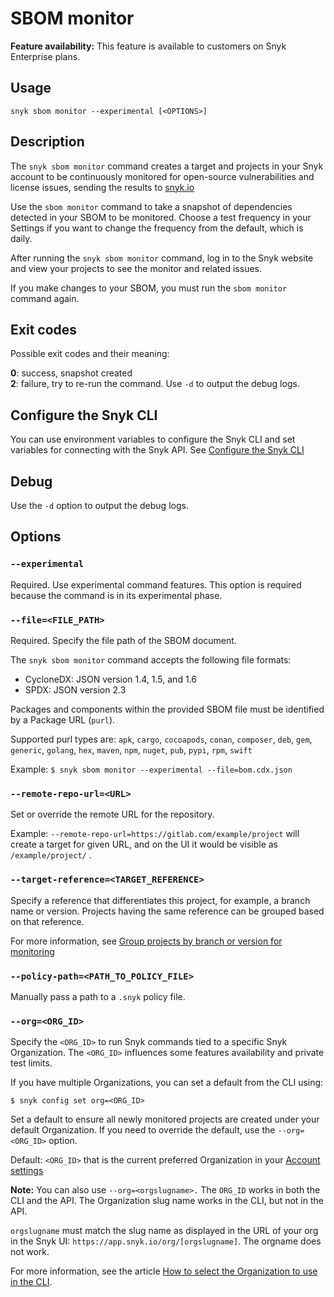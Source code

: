 # SBOM monitor

**Feature availability:** This feature is available to customers on Snyk Enterprise plans.

## Usage

`snyk sbom monitor --experimental [<OPTIONS>]`

## Description

The `snyk sbom monitor` command creates a target and projects in your Snyk account to be continuously monitored for open-source vulnerabilities and license issues, sending the results to [snyk.io](https://snyk.io)

Use the `sbom monitor` command  to take a snapshot of dependencies detected in your SBOM to be monitored. Choose a test frequency in your Settings if you want to change the frequency from the default, which is daily.

After running the `snyk sbom monitor` command, log in to the Snyk website and view your projects to see the monitor and related issues.

If you make changes to your SBOM, you must run the `sbom monitor` command again.&#x20;

## Exit codes

Possible exit codes and their meaning:

**0**: success, snapshot created\
**2**: failure, try to re-run the command. Use `-d` to output the debug logs.

## Configure the Snyk CLI

You can use environment variables to configure the Snyk CLI and set variables for connecting with the Snyk API. See [Configure the Snyk CLI](https://docs.snyk.io/snyk-cli/configure-the-snyk-cli)

## Debug

Use the `-d` option to output the debug logs.

## Options

### `--experimental`

Required. Use experimental command features. This option is required because the command is in its experimental phase.

### `--file=<FILE_PATH>`

Required. Specify the file path of the SBOM document.

The `snyk sbom monitor` command accepts the following file formats:

* CycloneDX: JSON version 1.4, 1.5, and 1.6
* SPDX: JSON version 2.3

Packages and components within the provided SBOM file must be identified by a Package URL (`purl`).

Supported purl types are: `apk`, `cargo`, `cocoapods`, `conan`, `composer`, `deb`, `gem`, `generic`, `golang`, `hex`, `maven`, `npm`, `nuget`, `pub`, `pypi`, `rpm`, `swift`

Example: `$ snyk sbom monitor --experimental --file=bom.cdx.json`&#x20;

### `--remote-repo-url=<URL>`

Set or override the remote URL for the repository.

Example: `--remote-repo-url=https://gitlab.com/example/project` will create a target for given URL, and on the UI it would be visible as `/example/project/` .

### `--target-reference=<TARGET_REFERENCE>`

Specify a reference that differentiates this project, for example, a branch name or version. Projects having the same reference can be grouped based on that reference.&#x20;

For more information, see [Group projects by branch or version for monitoring](https://docs.snyk.io/snyk-cli/scan-and-maintain-projects-using-the-cli/group-projects-by-branch-or-version-for-monitoring)

### `--policy-path=<PATH_TO_POLICY_FILE>`

Manually pass a path to a `.snyk` policy file.

### `--org=<ORG_ID>`

Specify the `<ORG_ID>` to run Snyk commands tied to a specific Snyk Organization. The `<ORG_ID>` influences some features availability and private test limits.

If you have multiple Organizations, you can set a default from the CLI using:

`$ snyk config set org=<ORG_ID>`

Set a default to ensure all newly monitored projects are created under your default Organization. If you need to override the default, use the `--org=<ORG_ID>` option.

Default: `<ORG_ID>` that is the current preferred Organization in your [Account settings](https://app.snyk.io/account)

**Note:** You can also use `--org=<orgslugname>.` The `ORG_ID` works in both the CLI and the API. The Organization slug name works in the CLI, but not in the API.

`orgslugname` must match the slug name as displayed in the URL of your org in the Snyk UI: `https://app.snyk.io/org/[orgslugname]`. The orgname does not work.

For more information, see the article [How to select the Organization to use in the CLI](https://docs.snyk.io/snyk-cli/scan-and-maintain-projects-using-the-cli/how-to-select-the-organization-to-use-in-the-cli).
